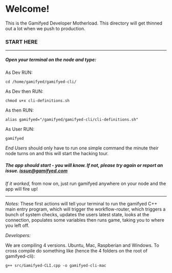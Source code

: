 # Welcome!

This is the Gamifyed Developer Motherload. This directory will get thinned out a lot when we push to production.

### START HERE

***

##### Open your terminal on the node and type:

As Dev RUN:

`cd /home/gamifyed/gamifyed-cli/`

As Dev then RUN:

`chmod u+x cli-definitions.sh`

As then RUN:

`alias gamifyed="/gamifyed/gamifyed-cli/cli-definitions.sh"`

As User RUN:

`gamifyed`

*End Users* should only have to run one simple command the minute their node turns on and this will start the hacking tour. 

##### The app should start - you will know. If not, please try again or report an issue. issue@gamifyed.com

*If it worked,* from now on, just run gamifyed anywhere on your node and the app will fire up!

***

*Notes:* These first actions will tell your terminal to run the gamifyed C++ main entry program, which will trigger the workflow-router, which triggers a bunch of system checks, updates the users latest state, looks at the connection, populates some variables then runs game, taking you to where you left off. 

*Developers:*

We are compiling 4 versions. Ubuntu, Mac, Raspberian and Windows. To cross compile do something like (hence the 4 folders on the root of gamifyed-cli):

`g++ src/Gamifyed-CLI.cpp -o gamifyed-cli-mac`

